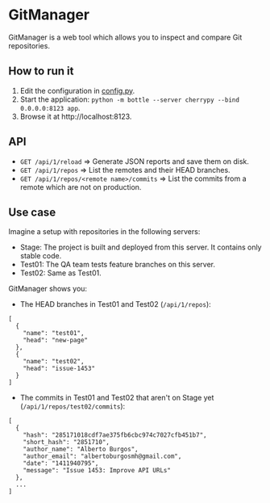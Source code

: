 # GitManager

GitManager is a web tool which allows you to inspect and compare Git repositories.

## How to run it

1. Edit the configuration in [config.py](config.py).
2. Start the application: `python -m bottle --server cherrypy --bind 0.0.0.0:8123 app`.
3. Browse it at http://localhost:8123.

## API

- `GET /api/1/reload` => Generate JSON reports and save them on disk.
- `GET /api/1/repos` => List the remotes and their HEAD branches.
- `GET /api/1/repos/<remote name>/commits` => List the commits from a remote
which are not on production.

## Use case

Imagine a setup with repositories in the following servers:

- Stage: The project is built and deployed from this server. It contains only stable code.
- Test01: The QA team tests feature branches on this server.
- Test02: Same as Test01.

GitManager shows you:

- The HEAD branches in Test01 and Test02 (`/api/1/repos`):

```
[
  {
    "name": "test01",
    "head": "new-page"
  },
  {
    "name": "test02",
    "head": "issue-1453"
  }
]
```

- The commits in Test01 and Test02 that aren't on Stage yet (`/api/1/repos/test02/commits`):

```
[
  {
    "hash": "285171018cdf7ae375fb6cbc974c7027cfb451b7",
    "short_hash": "2851710",
    "author_name": "Alberto Burgos",
    "author_email": "albertoburgosmh@gmail.com",
    "date": "1411940795",
    "message": "Issue 1453: Improve API URLs"
  },
  ...
]
```
